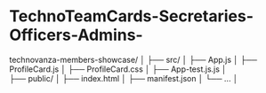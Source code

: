 # TechnoTeamCards-Secretaries-Officers-Admins-
technovanza-members-showcase/
│
├── src/
│   ├── App.js
│   ├── ProfileCard.js
│   ├── ProfileCard.css
│   ├── App-test.js.js
│   
├── public/
│   ├── index.html
│   ├── manifest.json
│   └── ...
│

